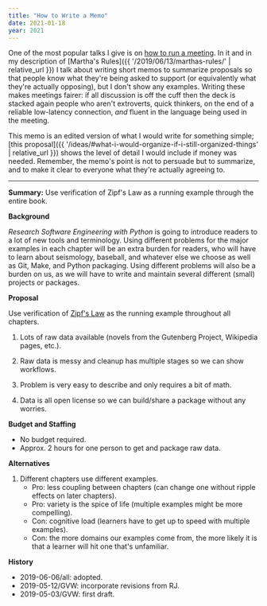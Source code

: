 ```yaml
---
title: "How to Write a Memo"
date: 2021-01-18
year: 2021
---
```


One of the most popular talks I give is on [how to run a meeting](https://www.youtube.com/watch?v=5f3-q9SzkeE).
In it and in my description of [Martha's Rules]({{ '/2019/06/13/marthas-rules/' | relative_url }})
I talk about writing short memos to summarize proposals so that people know what they're being asked to support
(or equivalently what they're actually opposing),
but I don't show any examples.
Writing these makes meetings fairer:
if all discussion is off the cuff
then the deck is stacked again people who aren't extroverts,
quick thinkers,
on the end of a reliable low-latency connection,
*and* fluent in the language being used in the meeting.

This memo is an edited version of what I would write for something simple;
[this proposal]({{ '/ideas/#what-i-would-organize-if-i-still-organized-things' | relative_url }})
shows the level of detail I would include if money was needed.
Remember,
the memo's point is not to persuade but to summarize,
and to make it clear to everyone what they're actually agreeing to.

----

**Summary:** Use verification of Zipf's Law as a running example through the entire book.

**Background**

*Research Software Engineering with Python* is going to introduce readers to a lot of new tools and terminology.
Using different problems for the major examples in each chapter will be an extra burden for readers,
who will have to learn about seismology, baseball, and whatever else we choose
as well as Git, Make, and Python packaging.
Using different problems will also be a burden on us,
as we will have to write and maintain several different (small) projects or packages.

**Proposal**

Use verification of [Zipf's Law](https://en.wikipedia.org/wiki/Zipf%27s_law) as the running example throughout all chapters.

1.  Lots of raw data available (novels from the Gutenberg Project, Wikipedia pages, etc.).

2.  Raw data is messy and cleanup has multiple stages so we can show workflows.

3.  Problem is very easy to describe and only requires a bit of math.

4.  Data is all open license so we can build/share a package without any worries.

**Budget and Staffing**

-   No budget required.
-   Approx. 2 hours for one person to get and package raw data.

**Alternatives**

1.  Different chapters use different examples.
    -   Pro: less coupling between chapters (can change one without ripple effects on later chapters).
    -   Pro: variety is the spice of life (multiple examples might be more compelling).
    -   Con: cognitive load (learners have to get up to speed with multiple examples).
    -   Con: the more domains our examples come from, the more likely it is that a learner will hit one that's unfamiliar.

**History**

-   2019-06-06/all: adopted.
-   2019-05-12/GVW: incorporate revisions from RJ.
-   2019-05-03/GVW: first draft.
